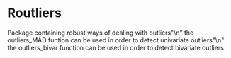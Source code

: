 # Routliers

Package containing robust ways of dealing with outliers"\n"
the outliers_MAD funtion can be used in order to detect univariate outliers"\n" 
the outliers_bivar function can be used in order to detect bivariate outliers
 
